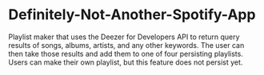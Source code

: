 # Definitely-Not-Another-Spotify-App


Playlist maker that uses the Deezer for Developers API to return query results of songs, albums, artists, and any other keywords. The user can then take those results and add them to one of four persisting playlists. Users can make their own playlist, but this feature does not persist yet.
